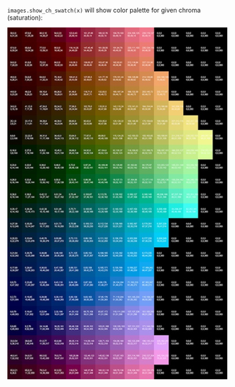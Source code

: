 `images.show_ch_swatch(x)` will show color palette for given chroma (saturation):

![Screenshot](docs/palette_50.jpg)
